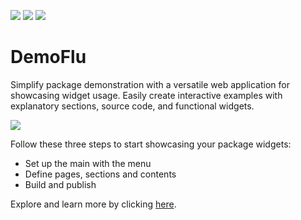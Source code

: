 [![](https://img.shields.io/pub/v/demoflu.svg)](https://pub.dev/packages/demoflu)
[![](https://img.shields.io/badge/Flutter-%E2%9D%A4-red)](https://flutter.dev/)
[![](https://img.shields.io/badge/%F0%9F%91%8D%20and%20%E2%AD%90-are%20free%20and%20motivate%20me-yellow)](#)

# DemoFlu

Simplify package demonstration with a versatile web application for showcasing widget usage.
Easily create interactive examples with explanatory sections, source code, and functional widgets.

![](https://caduandrade.github.io/demoflu/screenshot_2_v2.png)

Follow these three steps to start showcasing your package widgets:

* Set up the main with the menu
* Define pages, sections and contents
* Build and publish

Explore and learn more by clicking [here](https://caduandrade.github.io/demoflu_demo/).